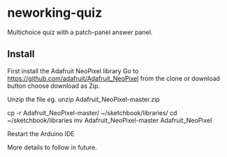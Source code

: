 # neworking-quiz
Multichoice quiz with a patch-panel answer panel.


## Install
First install the Adafruit NeoPixel library
Go to https://github.com/adafruit/Adafruit_NeoPixel 
from the clone or download button choose download as Zip.

Unzip the file eg. 
unzip Adafruit_NeoPixel-master.zip

cp -r Adafruit_NeoPixel-master/ ~/sketchbook/libraries/
cd ~/sketchbook/libraries
mv Adafruit_NeoPixel-master Adafruit_NeoPixel

Restart the Arduino IDE





More details to follow in future.
